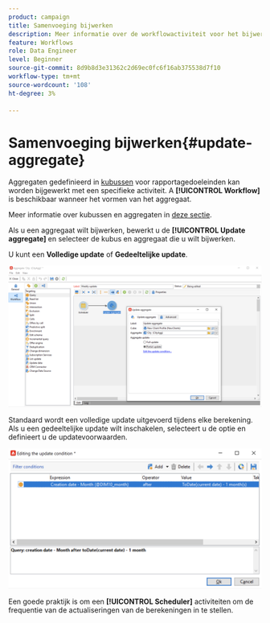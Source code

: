 ```yaml
---
product: campaign
title: Samenvoeging bijwerken
description: Meer informatie over de workflowactiviteit voor het bijwerken van aggregaten
feature: Workflows
role: Data Engineer
level: Beginner
source-git-commit: 8d9b8d3e31362c2d69ec0fc6f16ab375538d7f10
workflow-type: tm+mt
source-wordcount: '108'
ht-degree: 3%

---
```


# Samenvoeging bijwerken{#update-aggregate}

Aggregaten gedefinieerd in [kubussen](../../v8/reporting/gs-cubes.md) voor rapportagedoeleinden kan worden bijgewerkt met een specifieke activiteit. A **[!UICONTROL Workflow]** is beschikbaar wanneer het vormen van het aggregaat.

Meer informatie over kubussen en aggregaten in [deze sectie](../../v8/reporting/customize-cubes.md#calculate-and-use-aggregates).

Als u een aggregaat wilt bijwerken, bewerkt u de **[!UICONTROL Update aggregate]** en selecteer de kubus en aggregaat die u wilt bijwerken.

U kunt een **Volledige update** of **Gedeeltelijke update**.

![](assets/update-aggregate-details.png)

Standaard wordt een volledige update uitgevoerd tijdens elke berekening. Als u een gedeeltelijke update wilt inschakelen, selecteert u de optie en definieert u de updatevoorwaarden.

![](assets/update-aggregate-partial.png)

Een goede praktijk is om een **[!UICONTROL Scheduler]** activiteiten om de frequentie van de actualiseringen van de berekeningen in te stellen.
